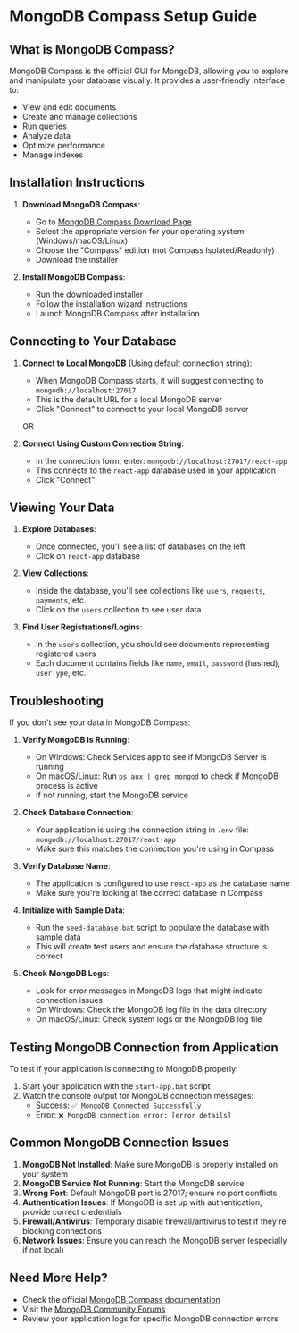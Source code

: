 # MongoDB Compass Setup Guide

## What is MongoDB Compass?

MongoDB Compass is the official GUI for MongoDB, allowing you to explore and manipulate your database visually. It provides a user-friendly interface to:

- View and edit documents
- Create and manage collections
- Run queries
- Analyze data
- Optimize performance
- Manage indexes

## Installation Instructions

1. **Download MongoDB Compass**:
   - Go to [MongoDB Compass Download Page](https://www.mongodb.com/try/download/compass)
   - Select the appropriate version for your operating system (Windows/macOS/Linux)
   - Choose the "Compass" edition (not Compass Isolated/Readonly)
   - Download the installer

2. **Install MongoDB Compass**:
   - Run the downloaded installer
   - Follow the installation wizard instructions
   - Launch MongoDB Compass after installation

## Connecting to Your Database

1. **Connect to Local MongoDB** (Using default connection string):
   - When MongoDB Compass starts, it will suggest connecting to `mongodb://localhost:27017`
   - This is the default URL for a local MongoDB server
   - Click "Connect" to connect to your local MongoDB server

   OR

2. **Connect Using Custom Connection String**:
   - In the connection form, enter: `mongodb://localhost:27017/react-app` 
   - This connects to the `react-app` database used in your application
   - Click "Connect"

## Viewing Your Data

1. **Explore Databases**:
   - Once connected, you'll see a list of databases on the left
   - Click on `react-app` database
   
2. **View Collections**:
   - Inside the database, you'll see collections like `users`, `requests`, `payments`, etc.
   - Click on the `users` collection to see user data
   
3. **Find User Registrations/Logins**:
   - In the `users` collection, you should see documents representing registered users
   - Each document contains fields like `name`, `email`, `password` (hashed), `userType`, etc.

## Troubleshooting

If you don't see your data in MongoDB Compass:

1. **Verify MongoDB is Running**:
   - On Windows: Check Services app to see if MongoDB Server is running
   - On macOS/Linux: Run `ps aux | grep mongod` to check if MongoDB process is active
   - If not running, start the MongoDB service

2. **Check Database Connection**:
   - Your application is using the connection string in `.env` file: `mongodb://localhost:27017/react-app`
   - Make sure this matches the connection you're using in Compass

3. **Verify Database Name**:
   - The application is configured to use `react-app` as the database name
   - Make sure you're looking at the correct database in Compass

4. **Initialize with Sample Data**:
   - Run the `seed-database.bat` script to populate the database with sample data
   - This will create test users and ensure the database structure is correct
   
5. **Check MongoDB Logs**:
   - Look for error messages in MongoDB logs that might indicate connection issues
   - On Windows: Check the MongoDB log file in the data directory
   - On macOS/Linux: Check system logs or the MongoDB log file

## Testing MongoDB Connection from Application

To test if your application is connecting to MongoDB properly:

1. Start your application with the `start-app.bat` script
2. Watch the console output for MongoDB connection messages:
   - Success: `✅ MongoDB Connected Successfully`
   - Error: `❌ MongoDB connection error: [error details]`

## Common MongoDB Connection Issues

1. **MongoDB Not Installed**: Make sure MongoDB is properly installed on your system
2. **MongoDB Service Not Running**: Start the MongoDB service
3. **Wrong Port**: Default MongoDB port is 27017; ensure no port conflicts
4. **Authentication Issues**: If MongoDB is set up with authentication, provide correct credentials
5. **Firewall/Antivirus**: Temporary disable firewall/antivirus to test if they're blocking connections
6. **Network Issues**: Ensure you can reach the MongoDB server (especially if not local)

## Need More Help?

- Check the official [MongoDB Compass documentation](https://docs.mongodb.com/compass/)
- Visit the [MongoDB Community Forums](https://www.mongodb.com/community/forums/)
- Review your application logs for specific MongoDB connection errors
